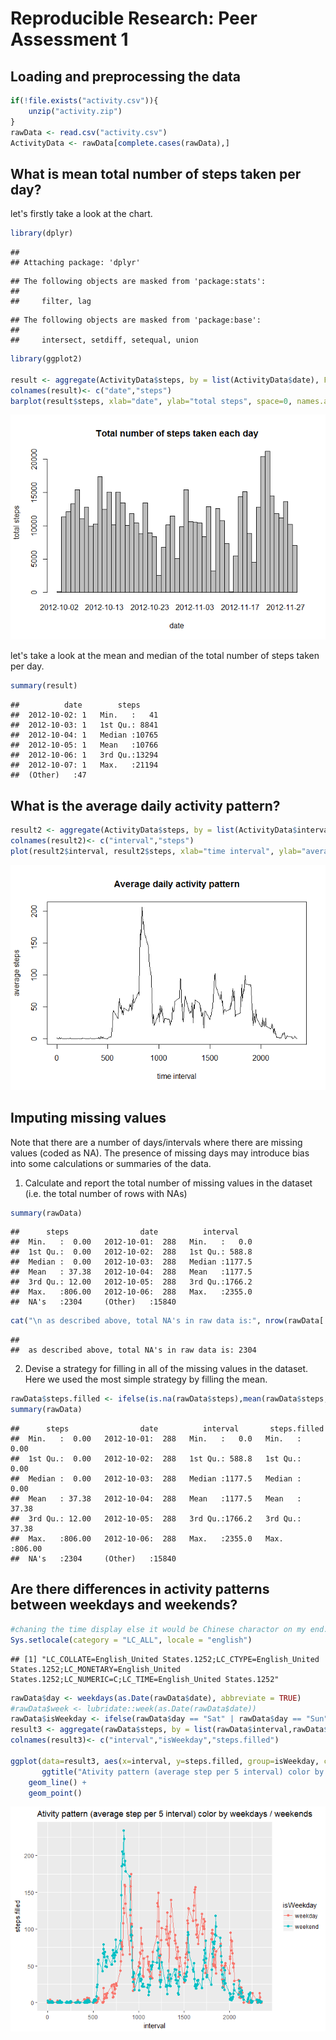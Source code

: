 # Reproducible Research: Peer Assessment 1


## Loading and preprocessing the data


```r
if(!file.exists("activity.csv")){
    unzip("activity.zip")
}
rawData <- read.csv("activity.csv")
ActivityData <- rawData[complete.cases(rawData),]
```



## What is mean total number of steps taken per day?
let's firstly take a look at the chart.

```r
library(dplyr)
```

```
## 
## Attaching package: 'dplyr'
```

```
## The following objects are masked from 'package:stats':
## 
##     filter, lag
```

```
## The following objects are masked from 'package:base':
## 
##     intersect, setdiff, setequal, union
```

```r
library(ggplot2)

result <- aggregate(ActivityData$steps, by = list(ActivityData$date), FUN=sum)
colnames(result)<- c("date","steps")
barplot(result$steps, xlab="date", ylab="total steps", space=0, names.arg = result$date, main = "Total number of steps taken each day")
```

![](PA1_template_files/figure-html/unnamed-chunk-2-1.png)<!-- -->

let's take a look at the mean and median of the total number of steps taken per day. 

```r
summary(result)
```

```
##          date        steps      
##  2012-10-02: 1   Min.   :   41  
##  2012-10-03: 1   1st Qu.: 8841  
##  2012-10-04: 1   Median :10765  
##  2012-10-05: 1   Mean   :10766  
##  2012-10-06: 1   3rd Qu.:13294  
##  2012-10-07: 1   Max.   :21194  
##  (Other)   :47
```

## What is the average daily activity pattern?

```r
result2 <- aggregate(ActivityData$steps, by = list(ActivityData$interval), FUN=mean)
colnames(result2)<- c("interval","steps")
plot(result2$interval, result2$steps, xlab="time interval", ylab="average steps", type='l', main="Average daily activity pattern")
```

![](PA1_template_files/figure-html/unnamed-chunk-4-1.png)<!-- -->



## Imputing missing values
Note that there are a number of days/intervals where there are missing values (coded as NA). The presence of missing days may introduce bias into some calculations or summaries of the data.

1. Calculate and report the total number of missing values in the dataset (i.e. the total number of rows with NAs)


```r
summary(rawData)
```

```
##      steps                date          interval     
##  Min.   :  0.00   2012-10-01:  288   Min.   :   0.0  
##  1st Qu.:  0.00   2012-10-02:  288   1st Qu.: 588.8  
##  Median :  0.00   2012-10-03:  288   Median :1177.5  
##  Mean   : 37.38   2012-10-04:  288   Mean   :1177.5  
##  3rd Qu.: 12.00   2012-10-05:  288   3rd Qu.:1766.2  
##  Max.   :806.00   2012-10-06:  288   Max.   :2355.0  
##  NA's   :2304     (Other)   :15840
```

```r
cat("\n as described above, total NA's in raw data is:", nrow(rawData[!complete.cases(rawData),]), "\n")
```

```
## 
##  as described above, total NA's in raw data is: 2304
```

2. Devise a strategy for filling in all of the missing values in the dataset. Here we used the most simple strategy by filling the mean.

```r
rawData$steps.filled <- ifelse(is.na(rawData$steps),mean(rawData$steps, na.rm = TRUE),rawData$steps)
summary(rawData)
```

```
##      steps                date          interval       steps.filled   
##  Min.   :  0.00   2012-10-01:  288   Min.   :   0.0   Min.   :  0.00  
##  1st Qu.:  0.00   2012-10-02:  288   1st Qu.: 588.8   1st Qu.:  0.00  
##  Median :  0.00   2012-10-03:  288   Median :1177.5   Median :  0.00  
##  Mean   : 37.38   2012-10-04:  288   Mean   :1177.5   Mean   : 37.38  
##  3rd Qu.: 12.00   2012-10-05:  288   3rd Qu.:1766.2   3rd Qu.: 37.38  
##  Max.   :806.00   2012-10-06:  288   Max.   :2355.0   Max.   :806.00  
##  NA's   :2304     (Other)   :15840
```



## Are there differences in activity patterns between weekdays and weekends?

```r
#chaning the time display else it would be Chinese charactor on my end.
Sys.setlocale(category = "LC_ALL", locale = "english")
```

```
## [1] "LC_COLLATE=English_United States.1252;LC_CTYPE=English_United States.1252;LC_MONETARY=English_United States.1252;LC_NUMERIC=C;LC_TIME=English_United States.1252"
```

```r
rawData$day <- weekdays(as.Date(rawData$date), abbreviate = TRUE)
#rawData$week <- lubridate::week(as.Date(rawData$date))
rawData$isWeekday <- ifelse(rawData$day == "Sat" | rawData$day == "Sun", "weekday", "weekend")
result3 <- aggregate(rawData$steps, by = list(rawData$interval,rawData$isWeekday), FUN=mean, na.rm=TRUE)
colnames(result3)<- c("interval","isWeekday","steps.filled")

ggplot(data=result3, aes(x=interval, y=steps.filled, group=isWeekday, colour=isWeekday))+
       ggtitle("Ativity pattern (average step per 5 interval) color by weekdays / weekends") +
    geom_line() +
    geom_point()
```

![](PA1_template_files/figure-html/unnamed-chunk-7-1.png)<!-- -->
